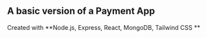 
## A basic version of a Payment App
Created with **Node.js, Express, React, MongoDB, Tailwind CSS **
